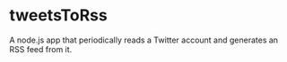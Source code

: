 # tweetsToRss
A node.js app that periodically reads a Twitter account and generates an RSS feed from it.
